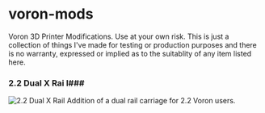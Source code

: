 # voron-mods
Voron 3D Printer Modifications. Use at your own risk. This is just a collection of things I've made for testing or production purposes and there is no warranty, expressed or implied as to the suitablity of any item listed here.

### 2.2 Dual X Rai l###
![2.2 Dual X Rail](https://i.imgur.com/JkANveQ.png)
Addition of a dual rail carriage for 2.2 Voron users.
